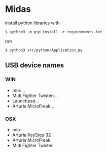 # Midas

install python libraries with

```$ python3 -m pip install -r requirements.txt```

run

```$ python3 src/python/Application.py```


## USB device names

### WIN

* mio:...
* Midi Fighter Twister:...
* Launchpad...
* Arturia MicroFreak...

### OSX

* mio
* Arturia KeyStep 32
* Arturia MicroFreak
* Midi Fighter Twister
